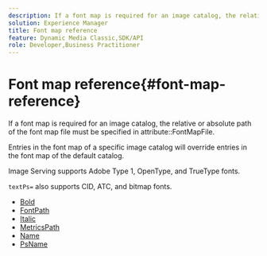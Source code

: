 ```yaml
---
description: If a font map is required for an image catalog, the relative or absolute path of the font map file must be specified in attribute FontMapFile.
solution: Experience Manager
title: Font map reference
feature: Dynamic Media Classic,SDK/API
role: Developer,Business Practitioner
---
```


# Font map reference{#font-map-reference}

If a font map is required for an image catalog, the relative or absolute path of the font map file must be specified in attribute::FontMapFile.

Entries in the font map of a specific image catalog will override entries in the font map of the default catalog.

Image Serving supports Adobe Type 1, OpenType, and TrueType fonts.

`textPs=` also supports CID, ATC, and bitmap fonts. 

* [Bold](r-bold-font.md)
* [FontPath](r-fontpath-font.md)
* [Italic](r-italic-font.md)
* [MetricsPath](r-metricspath-font.md)
* [Name](r-name-font.md)
* [PsName](r-psname-font.md)
